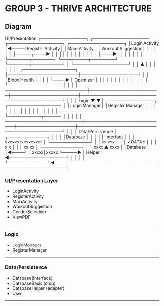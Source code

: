 # **GROUP 3 - THRIVE ARCHITECTURE**

## Diagram
UI/Presentation
                   ┌───────────────┐     ┌──────────────────┐     ┌──────────────────┐            ┌──────────────────┐
                   │Login Activity │◄────┤Register Activity │     │Main Activity     │            │Workout Suggestion│
                   │               │     │                  │     │                  ├─────┬────► │                  │
                   │               │     │                  │     │                  │     │      │                  │
                   │               ├────►│                  │     │                  │     │      │                  │
                   └───────┬───────┘     └─────────┬────────┘     └───────┬──────────┘     │      └──────────────────┘
                           │                       │                   ▲  │                │
                           │                       │                   │  │                │       ┌─────────────────┐
                           ├───────────────────────┼───────────────────┘  │                │       │Blood Health     │
                           │                       │                      │                └────►  │ Optimizer       │
                           │                       │                      │                        │                 │
                           │                       │                      │                        │                 │
                           │                       │                      │                        └─────────────────┘
                           │                       │                      │                                            │
───────────────────────────┼───────────────────────┼──────────────────────┼────────────────────────────────────────────┘
                           │                       │                      │
Logic                      ▼                       ▼                      │
                   ┌───────────────┐      ┌─────────────────┐             │
                   │Login Manager  │      │Register Manager │             │
                   │               │      │                 │             │
                   │               │      │                 │             │
                   │               │      │                 │             │
                   └──────┬────────┘      └───────────┬─────┘             │
                          │                           │                   │                                             │
 ─────────────────────────┼───────────────────────────┼───────────────────┼─────────────────────────────────────────────┘
                          │                           │                   │
Data/Persistence          │       ┌─────────────┐     │                   │
                          │       │Database     │     │                   │
                          │       │  Interface  │     │                   │                     xxxxxxxxxxxxxxxx
                          │       └─────────────┘     │                   │                   xx               xxx
                          │                           │                   │                   x       DATA       x
                          │                           │                   │                   x                  x
                          │                           │                   │                   xx                xx
                          │       ┌─────────────┐     │                   │                     xxxx    ▲    xxxx
                          │       │Database     │◄────┘                   │                        xxxxx│xxxxx
                          └─────► │  Helper     │     ◄───────────────────┘                             │
                                  │             │                                                       │
                                  └─────────────┘◄──────────────────────────────────────────────────────┘

### UI/Presentation Layer
- LoginActivity
- RegisterActivity
- MainActivity
- WorkoutSuggestion
- GenderSelection
- ViewPDF
---
### Logic
- LoginManager
- RegisterManager
---
### Data/Persistence
- Database(Interface)
- DatabaseBasic (stub)
- DatabaseHelper (adapter)
- User
---


